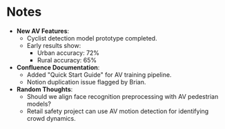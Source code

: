 # Notes

- **New AV Features**:
    - Cyclist detection model prototype completed.
    - Early results show:
        - Urban accuracy: 72%
        - Rural accuracy: 65%
- **Confluence Documentation**:
    - Added "Quick Start Guide" for AV training pipeline.
    - Notion duplication issue flagged by Brian.
- **Random Thoughts**:
    - Should we align face recognition preprocessing with AV pedestrian models?
    - Retail safety project can use AV motion detection for identifying crowd dynamics.